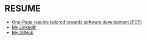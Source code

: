 # RESUME

* [One-Page resume tailored towards software development [PDF]](https://github.com/jfhbrook/resume/raw/master/resume_software.pdf)
* [My LinkedIn](https://www.linkedin.com/in/joshua-holbrook-27744965/)
* [My GitHub](https://github.com/jfhbrook)
